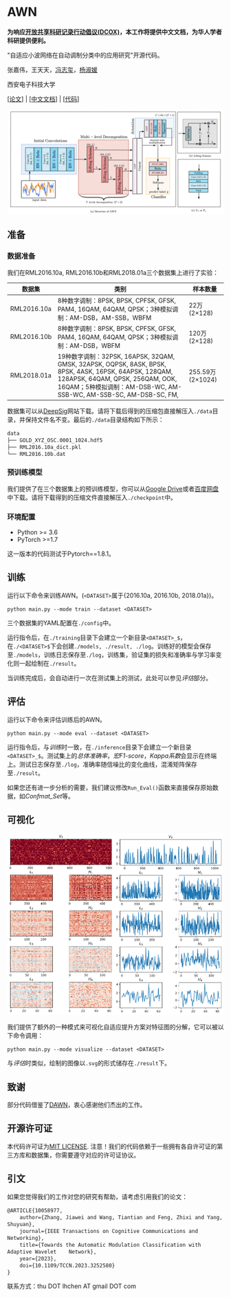 # AWN

**为响应[开放共享科研记录行动倡议(DCOX)](https://mmcheng.net/docx/)，本工作将提供中文文档，为华人学者科研提供便利。**

"自适应小波网络在自动调制分类中的应用研究"开源代码。

张嘉伟，王天天，[冯志玺](https://faculty.xidian.edu.cn/FZX/zh_CN/index.htm)，[杨淑媛](https://web.xidian.edu.cn/syyang/)

西安电子科技大学

[[论文](https://ieeexplore.ieee.org/document/10058977)] | [[中文文档](doc-CN/README.md)] | [[代码](https://github.com/zjwXDU/AWN)]

![](../assets/arch.png)

## 准备

### 数据准备

我们在RML2016.10a, RML2016.10b和RML2018.01a三个数据集上进行了实验：

| 数据集      | 类别                                                         | 样本数量         |
| ----------- | ------------------------------------------------------------ | ---------------- |
| RML2016.10a | 8种数字调制：8PSK, BPSK, CPFSK, GFSK, PAM4, 16QAM, 64QAM, QPSK；3种模拟调制：AM-DSB，AM-SSB，WBFM | 22万(2×128)      |
| RML2016.10b | 8种数字调制：8PSK, BPSK, CPFSK, GFSK, PAM4, 16QAM, 64QAM, QPSK；3种模拟调制：AM-DSB，WBFM | 120万(2×128)     |
| RML2018.01a | 19种数字调制：32PSK, 16APSK, 32QAM, GMSK, 32APSK, OQPSK, 8ASK, BPSK, 8PSK, 4ASK, 16PSK, 64APSK, 128QAM, 128APSK, 64QAM, QPSK, 256QAM, OOK, 16QAM；5种模拟调制：AM-DSB-WC, AM-SSB-WC, AM-SSB-SC, AM-DSB-SC, FM, | 255.59万(2×1024) |

数据集可以从[DeepSig](https://www.deepsig.ai/)网站下载。请将下载后得到的压缩包直接解压入`./data`目录，并保持文件名不变。最后的`./data`目录结构如下所示：

```
data
├── GOLD_XYZ_OSC.0001_1024.hdf5
├── RML2016.10a_dict.pkl
└── RML2016.10b.dat
```

### 预训练模型

我们提供了在三个数据集上的预训练模型，你可以从[Google Drive](https://drive.google.com/file/d/1vJnjuPFFbraEc__F8AXhbzFyWwooMWoL/view?usp=share_link)或者[百度网盘](https://pan.baidu.com/s/1GjITK7VL_PrIcbZ8zc3oSw?pwd=6znj)中下载。请将下载得到的压缩文件直接解压入`./checkpoint`中。

### 环境配置

- Python >= 3.6
- PyTorch >=1.7

这一版本的代码测试于Pytorch==1.8.1。

## 训练

运行以下命令来训练AWN。(`<DATASET>`属于{2016.10a, 2016.10b, 2018.01a})。

```
python main.py --mode train --dataset <DATASET>
```

三个数据集的YAML配置在`./config`中。

运行指令后，在`./training`目录下会建立一个新目录`<DATASET>_$`，在`./<DATASET>$`下会创建`./models, ./result, ./log`。训练好的模型会保存至`./models`，训练日志保存至`./log`，训练集，验证集的损失和准确率与学习率变化则一起绘制在`./result`。

当训练完成后，会自动进行一次在测试集上的测试，此处可以参见*评估*部分。

## 评估

运行以下命令来评估训练后的AWN。

```
python main.py --mode eval --dataset <DATASET>
```

运行指令后，与*训练*时一致，在`./inference`目录下会建立一个新目录`<DATASET>_$`。测试集上的*总体准确率*，*宏F1-score*，*Kappa系数*会显示在终端上。测试日志保存至`./log`，准确率随信噪比的变化曲线，混淆矩阵保存至`./result`。

如果您还有进一步分析的需要，我们建议修改`Run_Eval()`函数来直接保存原始数据，如*Confmat_Set*等。

## 可视化

![](../assets/lifting_scheme_visualize.png)

我们提供了额外的一种模式来可视化自适应提升方案对特征图的分解，它可以被以下命令调用：

```
python main.py --mode visualize --dataset <DATASET>
```

与*评估*时类似，绘制的图像以`.svg`的形式储存在`./result`下。

## 致谢

部分代码借鉴了[DAWN](https://github.com/mxbastidasr/DAWN_WACV2020)，衷心感谢他们杰出的工作。

## 开源许可证

本代码许可证为[MIT LICENSE](https://github.com/zjwXDU/AWN/blob/main/LICENSE). 注意！我们的代码依赖于一些拥有各自许可证的第三方库和数据集，你需要遵守对应的许可证协议。

## 引文

如果您觉得我们的工作对您的研究有帮助，请考虑引用我们的论文：

```
@ARTICLE{10058977,
	author={Zhang, Jiawei and Wang, Tiantian and Feng, Zhixi and Yang, Shuyuan},
	journal={IEEE Transactions on Cognitive Communications and Networking}, 
	title={Towards the Automatic Modulation Classification with Adaptive Wavelet 	Network}, 
	year={2023},
	doi={10.1109/TCCN.2023.3252580}
}
```

联系方式：thu DOT lhchen AT gmail DOT com

